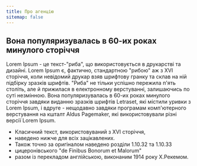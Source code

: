 ```yaml
---
title: Про агенцію
sitemap: false
---
```


## Вона популяризувалась в 60-их роках минулого сторіччя

Lorem Ipsum - це текст-"риба", що використовується в друкарстві та дизайні. Lorem Ipsum є, фактично, стандартною "рибою" аж з XVI сторіччя, коли невідомий друкар взяв шрифтову гранку та склав на ній підбірку зразків шрифтів. "Риба" не тільки успішно пережила п'ять століть, але й прижилася в електронному верстуванні, залишаючись по суті незмінною. Вона популяризувалась в 60-их роках минулого сторіччя завдяки виданню зразків шрифтів Letraset, які містили уривки з Lorem Ipsum, і вдруге - нещодавно завдяки програмам комп'ютерного верстування на кшталт Aldus Pagemaker, які використовували різні версії Lorem Ipsum.

- Класичний текст, використовуваний з XVI сторіччя,
- наведено нижче для всіх зацікавлених.
- Також точно за оригіналом наведено розділи 1.10.32 та 1.10.33
- цицеронівського "de Finibus Bonorum et Malorum"
- разом із перекладом англійською, виконаним 1914 року Х.Рекемом.
